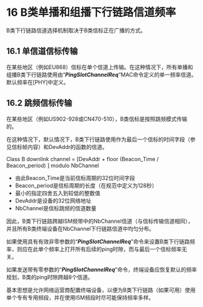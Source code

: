 # 16 B类单播和组播下行链路信道频率

B类下行链路信道选择机制取决于B类信标正在广播的方式。

## 16.1 单信道信标传输

在某些地区（例如EU868）信标在单个信道上传输。在这种情况下，所有单播和组播B类下行链路使用由“_**PingSlotChannelReq**_”MAC命令定义的单一频率信道。默认频率在\[PHY\]中定义。

## 16.2 跳频信标传输

在某些地区（例如US902-928或CN470-510），B类信标是按照跳频模式传输的。

在这种情况下，默认情况下，B类下行链路使用作为最后一个信标的时间字段（参见信标帧内容）和DevAddr的函数的信道。

Class B downlink channel = \[DevAddr + floor \(Beacon\_Time / Beacon\_period\) \] modulo NbChannel

* 由此Beacon\_Time是当前信标周期的32位时间字段
* Beacon\_period是信标周期的长度（在规范中定义为128秒）
* 最小的指定四舍五入到较低的整数值
* DevAddr是设备的32位网络地址
* NbChannel是信标跳频的信道数量

因此，B类下行链路跨越ISM频带中的NbChannel信道（与信标传输信道相同），并且所有B类终端设备在NbChannel下行链路信道中均匀分布。

如果使用具有有效非零参数的“_**PingSlotChannelReq**_”命令来设置B类下行链路频率，则应在此单个频率上打开所有后续的ping时隙，而与最后一个信标频率无关。

如果发送带有零参数的“_**PingSlotChannelReq**_”命令，终端设备应恢复默认的频率规划，B类的ping时隙跨越8个信道。

基本思想是允许网络运营商配置终端设备，以便为B类下行链路（如果可用）使用单个专有专用频段，并在使用ISM频段时尽可能保持频率多样。

